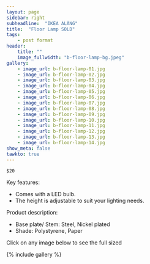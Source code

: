 ```yaml
---
layout: page
sidebar: right
subheadline:  "IKEA ALÄNG"
title:  "Floor Lamp SOLD"
tags:
    - post format
header:
    title: ""
    image_fullwidth: "b-floor-lamp-bg.jpeg"
gallery:
    - image_url: b-floor-lamp-01.jpg
    - image_url: b-floor-lamp-02.jpg
    - image_url: b-floor-lamp-03.jpg
    - image_url: b-floor-lamp-04.jpg
    - image_url: b-floor-lamp-05.jpg
    - image_url: b-floor-lamp-06.jpg
    - image_url: b-floor-lamp-07.jpg
    - image_url: b-floor-lamp-08.jpg
    - image_url: b-floor-lamp-09.jpg
    - image_url: b-floor-lamp-10.jpg
    - image_url: b-floor-lamp-11.jpg
    - image_url: b-floor-lamp-12.jpg
    - image_url: b-floor-lamp-13.jpg
    - image_url: b-floor-lamp-14.jpg
show_meta: false
tawkto: true
---
```

`$20`

Key features:

- Comes with a LED bulb.
- The height is adjustable to suit your lighting needs.

Product description:
- Base plate/ Stem: Steel, Nickel plated
- Shade: Polystyrene, Paper

<p>Click on any image below to see the full sized </p>

{% include gallery %}
